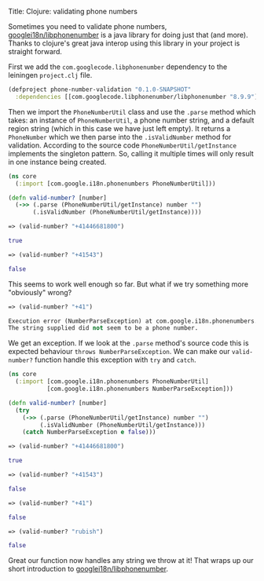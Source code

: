 Title: Clojure: validating phone numbers

Sometimes you need to validate phone numbers, [googlei18n/libphonenumber](https://github.com/googlei18n/libphonenumber/tree/master/java/libphonenumber/src/com/google/i18n/phonenumbers) is a java library for doing just that (and more). Thanks to clojure's great java interop using this library in your project is straight forward.

First we add the `com.googlecode.libphonenumber` dependency to the leiningen `project.clj` file.

```clojure
(defproject phone-number-validation "0.1.0-SNAPSHOT"
  :dependencies [[com.googlecode.libphonenumber/libphonenumber "8.9.9"]
```

Then we import the `PhoneNumberUtil` class and use the `.parse` method which takes: an instance of `PhoneNumberUtil`, a phone number string, and a default region string (which in this case we have just left empty). It returns a `PhoneNumber` which we then parse into the `.isValidNumber` method for validation. According to the source code `PhoneNumberUtil/getInstance` implements the singleton pattern. So, calling it multiple times will only result in one instance being created.

```clojure
(ns core
  (:import [com.google.i18n.phonenumbers PhoneNumberUtil]))

(defn valid-number? [number]
  (->> (.parse (PhoneNumberUtil/getInstance) number "")
       (.isValidNumber (PhoneNumberUtil/getInstance))))

=> (valid-number? "+41446681800")

true

=> (valid-number? "+41543")

false
```

This seems to work well enough so far. But what if we try something more "obviously" wrong?

```clojure
=> (valid-number? "+41")

Execution error (NumberParseException) at com.google.i18n.phonenumbers.PhoneNumberUtil/parseHelper (PhoneNumberUtil.java:3151).
The string supplied did not seem to be a phone number.
```

We get an exception. If we look at the `.parse` method's source code this is expected behaviour `throws NumberParseException`. We can make our `valid-number?` function handle this exception with `try` and  `catch`.

```clojure
(ns core
  (:import [com.google.i18n.phonenumbers PhoneNumberUtil]
           [com.google.i18n.phonenumbers NumberParseException]))

(defn valid-number? [number]
  (try
    (->> (.parse (PhoneNumberUtil/getInstance) number "")
         (.isValidNumber (PhoneNumberUtil/getInstance)))
    (catch NumberParseException e false)))

=> (valid-number? "+41446681800")

true

=> (valid-number? "+41543")

false

=> (valid-number? "+41")

false

=> (valid-number? "rubish")

false
```

Great our function now handles any string we throw at it! That wraps up our short introduction to [googlei18n/libphonenumber](https://github.com/googlei18n/libphonenumber/tree/master/java/libphonenumber/src/com/google/i18n/phonenumbers).
